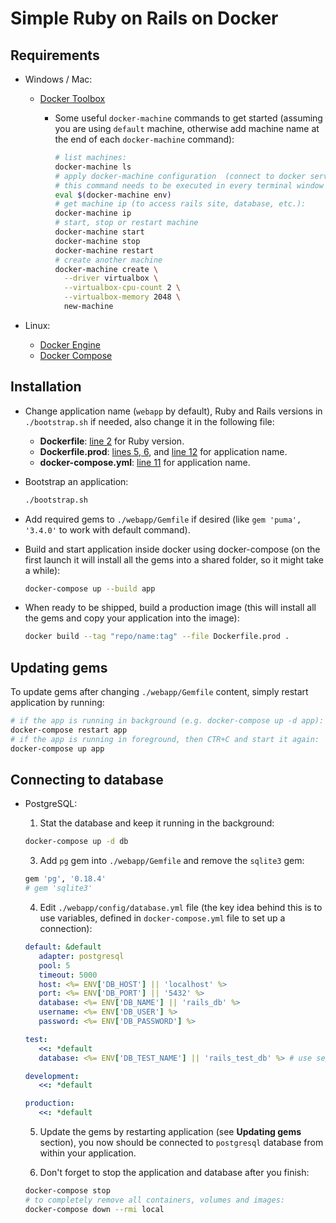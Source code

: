 # Simple Ruby on Rails on Docker

## Requirements

- Windows / Mac:

  - [Docker Toolbox](https://www.docker.com/products/docker-toolbox)

    - Some useful `docker-machine` commands to get started (assuming you are using `default` machine, otherwise add machine name at the end of each `docker-machine` command):

      ```sh
      # list machines:
      docker-machine ls
      # apply docker-machine configuration  (connect to docker server),
      # this command needs to be executed in every terminal window (session):
      eval $(docker-machine env)
      # get machine ip (to access rails site, database, etc.):
      docker-machine ip
      # start, stop or restart machine
      docker-machine start
      docker-machine stop
      docker-machine restart
      # create another machine
      docker-machine create \
        --driver virtualbox \
        --virtualbox-cpu-count 2 \
        --virtualbox-memory 2048 \
        new-machine
      ```

- Linux:

  - [Docker Engine](https://www.docker.com/products/docker-engine)
  - [Docker Compose](https://www.docker.com/products/docker-compose)

## Installation

- Change application name (`webapp` by default), Ruby and Rails versions in `./bootstrap.sh` if needed, also change it in the following file:

  - **Dockerfile**: [line 2](Dockerfile#L2) for Ruby version.
  - **Dockerfile.prod**: [lines 5, 6](Dockerfile.prod#L5-L6), and [line 12](Dockerfile.prod#L12) for application name.
  - **docker-compose.yml**: [line 11](docker-compose.yml#L11) for application name.

- Bootstrap an application:

  ```sh
  ./bootstrap.sh
  ```

- Add required gems to `./webapp/Gemfile` if desired (like `gem 'puma', '3.4.0'` to work with default command).

- Build and start application inside docker using docker-compose (on the first launch it will install all the gems into a shared folder, so it might take a while):

  ```sh
  docker-compose up --build app
  ```

- When ready to be shipped, build a production image (this will install all the gems and copy your application into the image):

  ```sh
  docker build --tag "repo/name:tag" --file Dockerfile.prod .
  ```

## Updating gems

To update gems after changing `./webapp/Gemfile` content, simply restart application by running:

```sh
# if the app is running in background (e.g. docker-compose up -d app):
docker-compose restart app
# if the app is running in foreground, then CTR+C and start it again:
docker-compose up app
```

## Connecting to database

- PostgreSQL:

  1. Stat the database and keep it running in the background:

    ```sh
    docker-compose up -d db
    ```

  3. Add `pg` gem into `./webapp/Gemfile` and remove the `sqlite3` gem:

    ```ruby
    gem 'pg', '0.18.4'
    # gem 'sqlite3'
    ```

  4. Edit `./webapp/config/database.yml` file (the key idea behind this is to use variables, defined in `docker-compose.yml` file to set up a connection):

    ```yaml
    default: &default
       adapter: postgresql
       pool: 5
       timeout: 5000
       host: <%= ENV['DB_HOST'] || 'localhost' %>
       port: <%= ENV['DB_PORT'] || '5432' %>
       database: <%= ENV['DB_NAME'] || 'rails_db' %>
       username: <%= ENV['DB_USER'] %>
       password: <%= ENV['DB_PASSWORD'] %>

    test:
       <<: *default
       database: <%= ENV['DB_TEST_NAME'] || 'rails_test_db' %> # use separate db for tests

    development:
       <<: *default

    production:
       <<: *default
    ```

  5. Update the gems by restarting application (see **Updating gems** section), you now should be connected to `postgresql` database from within your application.

  6. Don't forget to stop the application and database after you finish:

    ```sh
    docker-compose stop
    # to completely remove all containers, volumes and images:
    docker-compose down --rmi local
    ```
